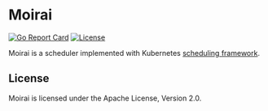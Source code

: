 # Moirai

[![Go Report Card](https://goreportcard.com/badge/github.com/rudeigerc/moirai)](https://goreportcard.com/report/github.com/rudeigerc/moirai)
[![License](https://img.shields.io/github/license/moirai-io/moirai-scheduler)](LICENSE)

Moirai is a scheduler implemented with Kubernetes [scheduling framework](https://kubernetes.io/docs/concepts/scheduling-eviction/scheduling-framework/).

## License

Moirai is licensed under the Apache License, Version 2.0.

